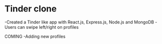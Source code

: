 # Tinder clone

-Created a Tinder like app with React.js, Express.js, Node.js and MongoDB
-Users can swipe left/right on profiles

COMING
-Adding new profiles
